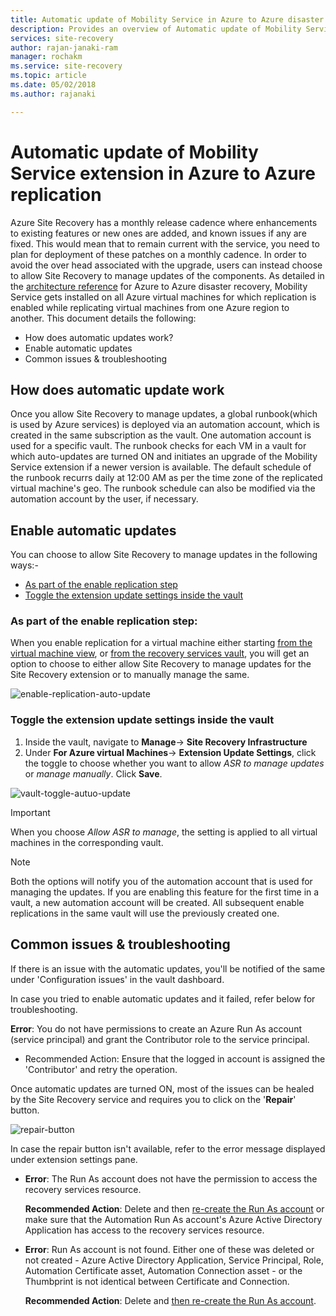 ```yaml
---
title: Automatic update of Mobility Service in Azure to Azure disaster recovery | Microsoft Docs
description: Provides an overview of Automatic update of Mobility Service, which is used for replication of Azure VMs using Azure Site Recovery.
services: site-recovery
author: rajan-janaki-ram 
manager: rochakm
ms.service: site-recovery
ms.topic: article
ms.date: 05/02/2018
ms.author: rajanaki

---
```

# Automatic update of Mobility Service extension in Azure to Azure replication

Azure Site Recovery has a monthly release cadence where enhancements to existing features or new ones are added, and known issues if any are fixed. This would mean that to remain current with the service, you need to plan for deployment of these patches on a monthly cadence. In order to avoid the over head associated with the upgrade, users can instead choose to allow Site Recovery to manage updates of the components. As detailed in the [architecture reference](../Documents/GitHub/azure-docs-pr/articles/site-recovery/azure-to-azure-architecture.md) for Azure to Azure disaster recovery, Mobility Service gets installed on all Azure virtual machines for which replication is enabled while replicating virtual machines from one Azure region to another. This document details the following:

- How does automatic updates work?
- Enable automatic updates
- Common issues & troubleshooting
 
## How does automatic update work

Once you allow Site Recovery to manage updates, a global runbook(which is used by Azure services) is deployed via an automation account, which is created in the same subscription as the vault. One automation account is used for a specific vault. The runbook checks for each VM in a vault for which auto-updates are turned ON and initiates an upgrade of the Mobility Service extension if a newer version is available. The default schedule of the runbook recurrs daily at 12:00 AM as per the time zone of the replicated virtual machine's geo. 
The runbook schedule can also be modified via the automation account by the user, if necessary. 

## Enable automatic updates

You can choose to allow Site Recovery to manage updates in the following ways:-

- [As part of the enable replication step](#as-part-of-the-enable-replication-step)
- [Toggle the extension update settings inside the vault](#toggle-the-extension-update-settings-inside-the-vault)

### As part of the enable replication step:

When you enable replication for a virtual machine either starting [from the virtual machine view](../Documents/GitHub/azure-docs-pr/articles/site-recovery/azure-to-azure-quickstart.md), or [from the recovery services vault](../Documents/GitHub/azure-docs-pr/articles/site-recovery/azure-to-azure-how-to-enable-replication.md), you will get an option to choose to either allow Site Recovery to manage updates for the Site Recovery extension or to manually manage the same.

![enable-replication-auto-update](../Documents/GitHub/azure-docs-pr/articles/site-recovery/media/azure-to-azure-autoupdate/enable-rep.PNG)

### Toggle the extension update settings inside the vault

1. Inside the vault, navigate to **Manage**-> **Site Recovery Infrastructure**
2. Under **For Azure virtual Machines**-> **Extension Update Settings**, click the toggle to choose whether you want to allow *ASR to manage updates* or *manage manually*. Click **Save**.

![vault-toggle-autuo-update](../Documents/GitHub/azure-docs-pr/articles/site-recovery/media/azure-to-azure-autoupdate/vault-toggle.PNG)

> [!Important] 
> When you choose *Allow ASR to manage*, the setting is applied to all virtual machines in the corresponding vault.


> [!Note] 
> Both the options will notify you of the automation account that is used for managing the updates. If you are enabling this feature for the first time in a vault, a new automation account will be created. All subsequent enable replications in the same vault will use the previously created one.

## Common issues & troubleshooting

If there is an issue with the automatic updates, you'll be notified of the same under 'Configuration issues' in the vault dashboard. 

In case you tried to enable automatic updates and it failed, refer below for troubleshooting.

**Error**: You do not have permissions to create an Azure Run As account (service principal) and grant the Contributor role to the service principal. 
- Recommended Action: Ensure that the logged in account is assigned the 'Contributor' and retry the operation.
 
Once automatic updates are turned ON, most of the issues can be healed by the Site Recovery service and requires you to click on the '**Repair**' button.

![repair-button](../Documents/GitHub/azure-docs-pr/articles/site-recovery/media/azure-to-azure-autoupdate/repair.PNG)

In case the repair button isn't available, refer to the error message displayed under extension settings pane.

 - **Error**: The Run As account does not have the permission to access the recovery services resource.

    **Recommended Action**: Delete and then [re-create the Run As account](https://docs.microsoft.com/en-us/azure/automation/automation-create-runas-account) or make sure that the Automation Run As account's Azure Active Directory Application has access to the recovery services resource.

- **Error**: Run As account is not found. Either one of these was deleted or not created - Azure Active Directory Application, Service Principal, Role, Automation Certificate asset, Automation Connection asset - or the Thumbprint is not identical between Certificate and Connection. 

    **Recommended Action**: Delete and [then re-create the Run As account](https://docs.microsoft.com/en-us/azure/automation/automation-create-runas-account).
